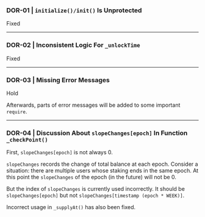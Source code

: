 ### DOR-01 | `initialize()/init()` Is Unprotected

Fixed

---

### DOR-02 | Inconsistent Logic For `_unlockTime`

Fixed

---

### DOR-03 | Missing Error Messages

Hold

Afterwards, parts of error messages will be added to some important `require`.

---

### DOR-04 | Discussion About `slopeChanges[epoch]` In Function `_checkPoint()`

First, `slopeChanges[epoch]` is not always 0.

`slopeChanges` records the change of total balance at each epoch. Consider a situation: there are multiple users whose staking ends in the same epoch. At this point the `slopeChanges` of the epoch (in the future) will not be 0.

But the index of `slopeChanges` is currently used incorrectly. It should be `slopeChanges[epoch]` but not `slopeChanges[timestamp (epoch * WEEK)]`.

Incorrect usage in `_supplyAt()` has also been fixed.
